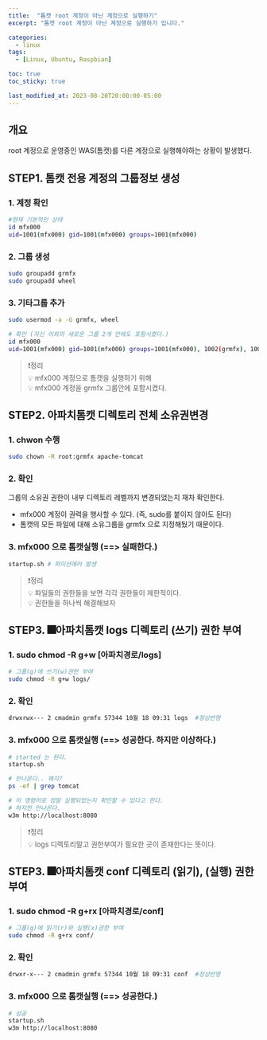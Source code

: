 ```yaml
---
title:  "톰캣 root 계정이 아닌 계정으로 실행하기"
excerpt: "톰캣 root 계정이 아닌 계정으로 실행하기 입니다."

categories:
  - linux
tags:
  - [Linux, Ubuntu, Raspbian]

toc: true
toc_sticky: true

last_modified_at: 2023-08-20T20:00:00-05:00
---
```


## 개요
root 계정으로 운영중인 WAS(톰캣)를 다른 계정으로 실행해야하는 상황이 발생했다.


## STEP1. 톰캣 전용 계정의 그룹정보 생성
### 1. 계정 확인
```bash
#현재 기본적인 상태
id mfx000
uid=1001(mfx000) gid=1001(mfx000) groups=1001(mfx000)

```

### 2. 그룹 생성
```bash
sudo groupadd grmfx
sudo groupadd wheel

```

### 3. 기타그룹 추가
```bash
sudo usermod -a -G grmfx, wheel

# 확인 (자신 이외의 새로운 그룹 2개 안에도 포함시켰다.)
id mfx000
uid=1001(mfx000) gid=1001(mfx000) groups=1001(mfx000), 1002(grmfx), 1003(wheel)

```

> ❗정리  
> 💡 mfx000 계정으로 톰캣을 실행하기 위해  
> 💡 mfx000 계정을 grmfx 그룹안에 포함시켰다.  



## STEP2. 아파치톰캣 디렉토리 전체 소유권변경
### 1. chwon 수행
```bash
sudo chown -R root:grmfx apache-tomcat

```

### 2. 확인
그룹의 소유권 권한이 내부 디렉토리 레벨까지 변경되었는지 재차 확인한다. 
- mfx000 계정이 권력을 행사할 수 있다. (즉, sudo를 붙이지 않아도 된다)
- 톰캣의 모든 파일에 대해 소유그룹을 grmfx 으로 지정해뒀기 때문이다.  


### 3. mfx000 으로 톰캣실행 (==> 실패한다.)
```bash
startup.sh # 퍼미션에러 발생

```

> ❗정리  
> 💡 파일들의 권한들을 보면 각각 권한들이 제한적이다.  
> 💡 권한들을 하나씩 해결해보자  



## STEP3. 🎆아파치톰캣 logs 디렉토리 (쓰기) 권한 부여
### 1. sudo chmod -R g+w [아파치경로/logs]
```bash
# 그룹(g)에 쓰기(w)권한 부여
sudo chmod -R g+w logs/

```
  
### 2. 확인
```bash
drwxrwx--- 2 cmadmin grmfx 57344 10월 18 09:31 logs  #정상반영

```

### 3. mfx000 으로 톰캣실행 (==> 성공한다. 하지만 이상하다.)
```bash
# started 는 된다.
startup.sh 

# 안나온다.. 왜지?
ps -ef | grep tomcat 

# 이 명령어로 정말 실행되었는지 확인할 수 있다고 한다.  
# 하지만 안나온다.
w3m http://localhost:8080 

```

> ❗정리   
> 💡 logs 디렉토리말고 권한부여가 필요한 곳이 존재한다는 뜻이다.  



## STEP3. 🎆아파치톰캣 conf 디렉토리 (읽기), (실행) 권한 부여
### 1. sudo chmod -R g+rx [아파치경로/conf]
```bash
# 그룹(g)에 읽기(r)와 실행(x)권한 부여
sudo chmod -R g+rx conf/ 

```


### 2. 확인
```bash
drwxr-x--- 2 cmadmin grmfx 57344 10월 18 09:31 conf  #정상반영

```

### 3. mfx000 으로 톰캣실행 (==> 성공한다.)
```bash
# 성공
startup.sh 
w3m http://localhost:8080 

```
